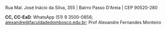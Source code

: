 Rua Mal. José Inácio da Silva, 355 | Bairro Passo D'Areia | CEP 90520-280

**CC, CC-EaD**: WhatsApp (51) 9 3500-0856; [alexandre@faculdadedombosco.edu.br](http://alexandre@faculdadedombosco.edu.br); Prof Alexandre Fernandes Monteiro